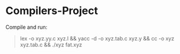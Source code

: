 # Compilers-Project

Compile and run:
> lex -o xyz.yy.c xyz.l && yacc -d -o xyz.tab.c xyz.y && cc -o xyz xyz.tab.c && ./xyz fat.xyz
